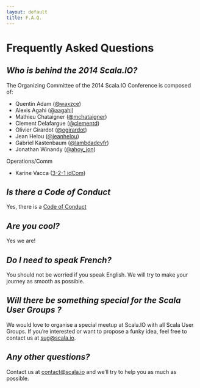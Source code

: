 ```yaml
---
layout: default
title: F.A.Q.
---
```


# Frequently Asked Questions

<em>Who is behind the 2014 Scala.IO?</em>
-------------------------
The Organizing Committee of the 2014 Scala.IO Conference is composed of:

* Quentin Adam ([@waxzce](http://twitter.com/waxzce))
* Alexis Agahi ([@aagahi](http://twitter.com/aagahi))
* Mathieu Chataigner ([@mchataigner](http://twitter.com/mchataigner))
* Clement Delafargue ([@clementd](http://twitter.com/clementd))
* Olivier Girardot ([@ogirardot](http://twitter.com/ogirardot))
* Jean Helou ([@jeanhelou](http://twitter.com/jeanhelou))
* Gabriel Kastenbaum ([@lambdadevfr](http://twitter.com/lambdadevfr))
* Jonathan Winandy ([@ahoy_jon](http://twitter.com/ahoy_jon))

Operations/Comm

* Karine Vacca ([3-2-1 idCom](http://www.321idcom.fr))

<em>Is there a Code of Conduct</em>
---------------------------
Yes, there is a [Code of Conduct](/code-of-conduct.html)

<em>Are you cool?</em>
---------------------------
Yes we are!

<em>Do I need to speak French?</em>
---------------------------
You should not be worried if you speak English. We will try to make your journey as smooth as possible.

<em>Will there be something special for the Scala User Groups ?</em>
---------------------------

We would love to organise a special meetup at Scala.IO with all Scala User Groups. If you’re interested or want to propose a funky idea, feel free to contact us at [sug@scala.io](mailto:sug@scala.io).

<em>Any other questions?</em>
---------------------------
Contact us at [contact@scala.io](mailto:contact@scala.io) and we’ll try to help you as much as possible.

